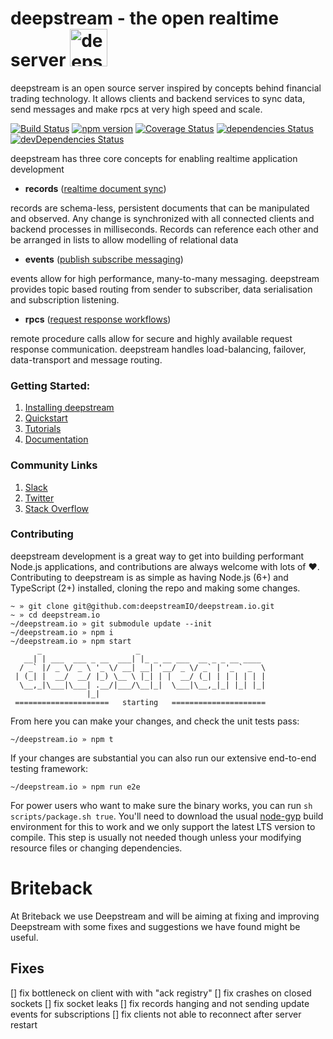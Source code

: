 # deepstream - the open realtime server <a href='https://deepstreamhub.com/open-source/'><img src='./elton-square.png' height='60' alt='deepstream'></a>

deepstream is an open source server inspired by concepts behind financial trading technology. It allows clients and backend services to sync data, send messages and make rpcs at very high speed and scale.

[![Build Status](https://travis-ci.org/deepstreamIO/deepstream.io.svg?branch=master)](https://travis-ci.org/deepstreamIO/deepstream.io) [![npm version](https://badge.fury.io/js/deepstream.io.svg)](http://badge.fury.io/js/deepstream.io) [![Coverage Status](https://coveralls.io/repos/github/deepstreamIO/deepstream.io/badge.svg?branch=master)](https://coveralls.io/github/deepstreamIO/deepstream.io?branch=master) [![dependencies Status](https://david-dm.org/deepstreamIO/deepstream.io/status.svg)](https://david-dm.org/deepstreamIO/deepstream.io) [![devDependencies Status](https://david-dm.org/deepstreamIO/deepstream.io/dev-status.svg)](https://david-dm.org/deepstreamIO/deepstream.io?type=dev)

deepstream has three core concepts for enabling realtime application development

- **records** ([realtime document sync](https://deepstreamhub.com/tutorials/guides/records/))

records are schema-less, persistent documents that can be manipulated and observed. Any change is synchronized with all connected clients and backend processes in milliseconds. Records can reference each other and be arranged in lists to allow modelling of relational data

- **events** ([publish subscribe messaging](https://deepstreamhub.com/tutorials/guides/events/))

events allow for high performance, many-to-many messaging. deepstream provides topic based routing from sender to subscriber, data serialisation and subscription listening.

- **rpcs** ([request response workflows](https://deepstreamhub.com/tutorials/guides/remote-procedure-calls/))

remote procedure calls allow for secure and highly available request response communication. deepstream handles load-balancing, failover, data-transport and message routing.

### Getting Started:

1. [Installing deepstream](https://deepstream.io/install/)
2. [Quickstart](https://deepstream.io/tutorials/core/getting-started-quickstart/)
3. [Tutorials](https://deepstream.io/tutorials/)
4. [Documentation](https://deepstream.io/docs/)

### Community Links

1. [Slack](https://deepstreamio-slack.herokuapp.com/)
2. [Twitter](https://twitter.com/deepstreamHub)
3. [Stack Overflow](https://stackoverflow.com/questions/tagged/deepstream.io)

### Contributing

deepstream development is a great way to get into building performant Node.js applications, and contributions are always welcome with lots of ❤. Contributing to deepstream is as simple as having Node.js (6+) and TypeScript (2+) installed, cloning the repo and making some changes.

```
~ » git clone git@github.com:deepstreamIO/deepstream.io.git
~ » cd deepstream.io
~/deepstream.io » git submodule update --init 
~/deepstream.io » npm i
~/deepstream.io » npm start
      _                     _
   __| | ___  ___ _ __  ___| |_ _ __ ___  __ _ _ __ ____
  / _` |/ _ \/ _ \ '_ \/ __| __| '__/ _ \/ _` | '_ ` _  \
 | (_| |  __/  __/ |_) \__ \ |_| | |  __/ (_| | | | | | |
  \__,_|\___|\___| .__/|___/\__|_|  \___|\__,_|_| |_| |_|
                 |_|
 =====================   starting   =====================
```

From here you can make your changes, and check the unit tests pass:

```
~/deepstream.io » npm t
```

If your changes are substantial you can also run our extensive end-to-end testing framework:

```
~/deepstream.io » npm run e2e
```

For power users who want to make sure the binary works, you can run `sh scripts/package.sh true`. You'll need to download the usual [node-gyp](https://github.com/nodejs/node-gyp) build environment for this to work and we only support the latest LTS version to compile. This step is usually not needed though unless your modifying resource files or changing dependencies.


# Briteback

At Briteback we use Deepstream and will be aiming at fixing and improving
Deepstream with some fixes and suggestions we have found might be useful.

## Fixes

[] fix bottleneck on client with with "ack registry"
[] fix crashes on closed sockets
[] fix socket leaks
[] fix records hanging and not sending update events for subscriptions
[] fix clients not able to reconnect after server restart
